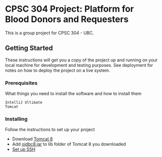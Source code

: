 # CPSC 304 Project: Platform for Blood Donors and Requesters

This is a group project for CPSC 304 - UBC.

## Getting Started

These instructions will get you a copy of the project up and running on your local machine for development and testing purposes. See deployment for notes on how to deploy the project on a live system.

### Prerequisites

What things you need to install the software and how to install them

```
IntelliJ Ultimate
Tomcat
```

### Installing

Follow the instructions to set up your project

* Download [Tomcat 8](https://tomcat.apache.org/download-80.cgi) 
* Add [ojdbc8.jar](resource/ojdbc8.jar) to lib folder of Tomcat 8 you downloaded
* [Set up SSH](https://www.students.cs.ubc.ca/~cs-304/resources/jdbc-oracle-resources/jdbc-java-setup.html)



